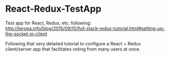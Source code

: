 # React-Redux-TestApp
Test app for React, Redux, etc. following: http://teropa.info/blog/2015/09/10/full-stack-redux-tutorial.html#setting-up-the-socket-io-client

Following that very detailed tutorial to configure a React + Redux client/server app that facilitates voting from many users at once. 
